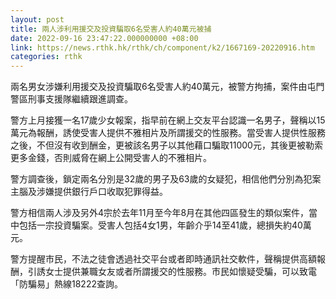 ```yaml
---
layout: post
title: 兩人涉利用援交及投資騙取6名受害人約40萬元被捕
date: 2022-09-16 23:47:22.000000000 +08:00
link: https://news.rthk.hk/rthk/ch/component/k2/1667169-20220916.htm
categories: rthk
---
```


兩名男女涉嫌利用援交及投資騙取6名受害人約40萬元，被警方拘捕，案件由屯門警區刑事支援隊繼續跟進調查。

警方上月接獲一名17歲少女報案，指早前在網上交友平台認識一名男子，聲稱以15萬元為報酬，誘使受害人提供不雅相片及所謂援交的性服務。當受害人提供性服務之後，不但沒有收到酬金，更被該名男子以其他藉口騙取11000元，其後更被勒索更多金錢，否則威脅在網上公開受害人的不雅相片。

警方調查後，鎖定兩名分別是32歲的男子及63歲的女疑犯，相信他們分別為犯案主腦及涉嫌提供銀行戶口收取犯罪得益。

警方相信兩人涉及另外4宗於去年11月至今年8月在其他四區發生的類似案件，當中包括一宗投資騙案。受害人包括4女1男，年齡介乎14至41歲，總損失約40萬元。

警方提醒市民，不法之徒會透過社交平台或者即時通訊社交軟件，聲稱提供高額報酬，引誘女士提供兼職女友或者所謂援交的性服務。市民如懷疑受騙，可以致電「防騙易」熱線18222查詢。
